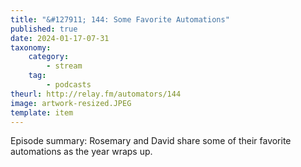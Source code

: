 ```yaml
---
title: "&#127911; 144: Some Favorite Automations"
published: true
date: 2024-01-17-07-31
taxonomy:
    category:
        - stream
    tag:
        - podcasts
theurl: http://relay.fm/automators/144
image: artwork-resized.JPEG
template: item
---
```


Episode summary: Rosemary and David share some of their favorite automations as the year wraps up.
